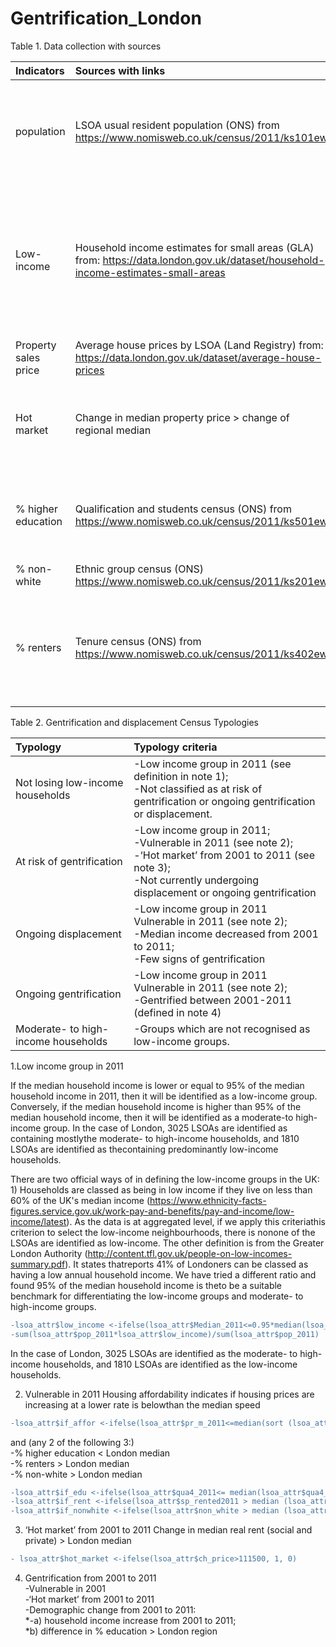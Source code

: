 # Gentrification_London
Table 1. Data collection with sources

| Indicators      | Sources with links        | Note             |
| :----------------    |:------------------------| :----------------| 
| population    | LSOA usual resident population (ONS) from https://www.nomisweb.co.uk/census/2011/ks101ew| 2001 and 2011 LOSA usual resident population data is used.|
| Low-income       |Household income estimates for small areas (GLA) from:  https://data.london.gov.uk/dataset/household-income-estimates-small-areas      |  The low-income group is defined as the household income less than 80% of the median of household income. | 
| Property sales price | Average house prices by LSOA (Land Registry) from:  https://data.london.gov.uk/dataset/average-house-prices  | Using the median value   |
| Hot market         |Change in median property price > change of regional median |1 indicate it is hot market, i.e. has a higher increase rate.|
| % higher education  |Qualification and students census (ONS) from https://www.nomisweb.co.uk/census/2011/ks501ew | The percentage of residents achieving NVQ level 4 or above. |
| % non-white        |Ethnic group census (ONS) https://www.nomisweb.co.uk/census/2011/ks201ew | 1-%white popultion|
| % renters          |Tenure census (ONS) from https://www.nomisweb.co.uk/census/2011/ks402ew | The % renters are the sum of % social housing renters and % private housing renters.|



Table 2. Gentrification and displacement Census Typologies

| Typology      | Typology criteria       |
| :--------------|:-------------------|
| Not losing low-income households | -Low income group in 2011 (see definition in note 1); <br /> -Not classified as at risk of gentrification or ongoing gentrification or displacement. |
| At risk of gentrification   |-Low income group in 2011; <br /> -Vulnerable in 2011 (see note 2); <br />-‘Hot market’ from 2001 to 2011 (see note 3);<br />-Not currently undergoing displacement or ongoing gentrification|
| Ongoing displacement   |-Low income group in 2011 Vulnerable in 2011 (see  note 2);<br />-Median income decreased from 2001 to 2011;<br />-Few signs of gentrification|
| Ongoing gentrification   |-Low income group in 2011 Vulnerable in 2011 (see  note 2);<br />-Gentrified between 2001-2011 (defined in note 4)|
| Moderate- to high-income households   |-Groups which are not recognised as low-income groups.|

1.Low income group in 2011

If the median household income is lower or equal to 95% of the median household income in 2011, then it will be identified as a low-income group. Conversely, if the median household income is higher than 95% of the median household income, then it will be identified as a moderate-to high-income group. In the case of London, 3025 LSOAs are identified as containing mostlythe moderate- to high-income households, and 1810 LSOAs are identified as thecontaining predominantly low-income households.

There are two official ways of in defining the low-income groups in the UK: 1) Households are classed as being in low income if they live on less than 60% of the UK's median income (https://www.ethnicity-facts-figures.service.gov.uk/work-pay-and-benefits/pay-and-income/low-income/latest). As the data is at aggregated level, if we apply this criteriathis criterion to select the low-income neighbourhoods, there is nonone of the LSOAs are identified as low-income. The other definition is from the Greater London Authority (http://content.tfl.gov.uk/people-on-low-incomes-summary.pdf). It states thatreports 41% of Londoners can be classed as having a low annual household income.  We have tried a different ratio and found 95% of the median household income is theto be a suitable benchmark for differentiating the low-income groups and moderate- to high-income groups.   

```diff
-lsoa_attr$low_income <-ifelse(lsoa_attr$Median_2011<=0.95*median(lsoa_attr$Median_2011), 1,0)
-sum(lsoa_attr$pop_2011*lsoa_attr$low_income)/sum(lsoa_attr$pop_2011)
```
In the case of London, 3025 LSOAs are identified as the moderate- to high-income households, and 1810 LSOAs are identified as the low-income households.

2. Vulnerable in 2011
Housing affordability indicates if housing prices are increasing at a lower rate is belowthan the median speed 


```diff
-lsoa_attr$if_affor <-ifelse(lsoa_attr$pr_m_2011<=median(sort (lsoa_attr$pr_m_2011, decreasing=FALSE)), 1,0)
```
and (any 2 of the following 3:) 
<br />-% higher education < London median
<br />-% renters > London median
<br />-% non-white > London median
```diff
-lsoa_attr$if_edu <-ifelse(lsoa_attr$qua4_2011<= median(lsoa_attr$qua4_2011), 1,0)
-lsoa_attr$if_rent <-ifelse(lsoa_attr$sp_rented2011 > median (lsoa_attr$sp_rented2011), 1,0)
-lsoa_attr$if_nonwhite <-ifelse(lsoa_attr$non_white > median (lsoa_attr$non_white), 1,0)
```
 3. ‘Hot market’ from 2001 to 2011
Change in median real rent (social and private) > London median 
```diff
- lsoa_attr$hot_market <-ifelse(lsoa_attr$ch_price>111500, 1, 0)
```
4. Gentrification from 2001 to 2011
<br />-Vulnerable in 2001
<br />-‘Hot market’ from 2001 to 2011
<br />-Demographic change from 2001 to 2011: <br /> *-a) household income increase from 2001 to 2011; <br /> *b) difference in % education  > London region


